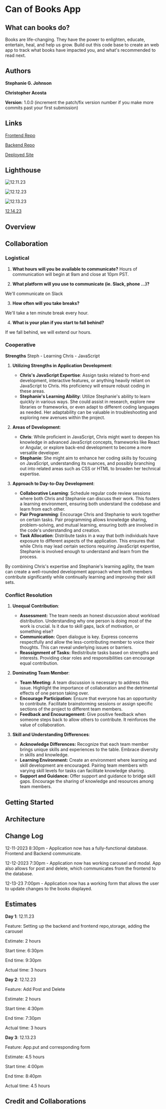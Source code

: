# Can of Books App

## What can books do?

Books are life-changing. They have the power to enlighten, educate, entertain, heal, and help us grow. Build out this code base to create an web app to track what books have impacted you, and what's recommended to read next.

## Authors

**Stephanie G. Johnson**

**Christopher Acosta**

**Version**: 1.0.0 (increment the patch/fix version number if you make more commits past your first submission)

## Links

[Frontend Repo](https://github.com/cacosta12345/can-of-books-frontend.git) 

[Backend Repo](https://github.com/StepheeGee/can-of-books-backend.git) 

[Deployed Site](https://ornate-granita-5d543f.netlify.app/) 

## Lighthouse

![12.11.23](./lighthouse.png)

![12.12.23](./lighthouse2.png)

![12.13.23](./lighthouse3.png)

[12.14.23]()


## Overview

<!-- We've created a web application, affectionately coinedas The Book Nook. -->

## Collaboration

### Logistical

1. **What hours will you be available to communicate?**
Hours of communication will begin at 9am and close at 10pm PST.

2. **What platform will you use to communicate (ie. Slack, phone …)?**

We'll communicate on Slack

3. **How often will you take breaks?**

We'll take a ten minute break every hour.

4. **What is your plan if you start to fall behind?**

If we fall behind, we will extend our hours.

### Cooperative

**Strengths**
Steph - Learning
Chris - JavaScript 

1. **Utilizing Strengths in Application Development**:
   - **Chris's JavaScript Expertise**: Assign tasks related to front-end development, interactive features, or anything heavily reliant on JavaScript to Chris. His proficiency will ensure robust coding in these areas.
   - **Stephanie's Learning Ability**: Utilize Stephanie's ability to learn quickly in various ways. She could assist in research, explore new libraries or frameworks, or even adapt to different coding languages as needed. Her adaptability can be valuable in troubleshooting and exploring new avenues within the project.

2. **Areas of Development**:
   - **Chris**: While proficient in JavaScript, Chris might want to deepen his knowledge in advanced JavaScript concepts, frameworks like React or Angular, or explore back-end development to become a more versatile developer.
   - **Stephanie**: She might aim to enhance her coding skills by focusing on JavaScript, understanding its nuances, and possibly branching out into related areas such as CSS or HTML to broaden her technical expertise.

3. **Approach to Day-to-Day Development**:
   - **Collaborative Learning**: Schedule regular code review sessions where both Chris and Stephanie can discuss their work. This fosters a learning environment, ensuring both understand the codebase and learn from each other.
   - **Pair Programming**: Encourage Chris and Stephanie to work together on certain tasks. Pair programming allows knowledge sharing, problem-solving, and mutual learning, ensuring both are involved in the code's understanding and creation.
   - **Task Allocation**: Distribute tasks in a way that both individuals have exposure to different aspects of the application. This ensures that while Chris may lead certain sections requiring JavaScript expertise, Stephanie is involved enough to understand and learn from the process.

By combining Chris's expertise and Stephanie's learning agility, the team can create a well-rounded development approach where both members contribute significantly while continually learning and improving their skill sets.

### Conflict Resolution

1. **Unequal Contribution**: 
   - **Assessment:** The team needs an honest discussion about workload distribution. Understanding why one person is doing most of the work is crucial. Is it due to skill gaps, lack of motivation, or something else?
   - **Communication:** Open dialogue is key. Express concerns respectfully and allow the less-contributing member to voice their thoughts. This can reveal underlying issues or barriers.
   - **Reassignment of Tasks:** Redistribute tasks based on strengths and interests. Providing clear roles and responsibilities can encourage equal contribution.

2. **Dominating Team Member**:
   - **Team Meeting:** A team discussion is necessary to address this issue. Highlight the importance of collaboration and the detrimental effects of one person taking over.
   - **Encourage Participation:** Ensure that everyone has an opportunity to contribute. Facilitate brainstorming sessions or assign specific sections of the project to different team members.
   - **Feedback and Encouragement:** Give positive feedback when someone steps back to allow others to contribute. It reinforces the value of collaboration.

3. **Skill and Understanding Differences**:
   - **Acknowledge Differences:** Recognize that each team member brings unique skills and experiences to the table. Embrace diversity in skills and knowledge.
   - **Learning Environment:** Create an environment where learning and skill development are encouraged. Pairing team members with varying skill levels for tasks can facilitate knowledge sharing.
   - **Support and Guidance:** Offer support and guidance to bridge skill gaps. Encourage the sharing of knowledge and resources among team members.


## Getting Started
<!-- What are the steps that a user must take in order to build this app on their own machine and get it running? -->

## Architecture
<!-- Provide a detailed description of the application design. What technologies (languages, libraries, etc) you're using, and any other relevant design information. -->

## Change Log
<!-- Use this area to document the iterative changes made to your application as each feature is successfully implemented. Use time stamps. Here's an example:

01-01-2001 4:59pm - Application now has a fully-functional express server, with a GET route for the location resource. -->

12-11-2023 8:30pm - Application now has a fully-functional database. Frontend and Backend communicate.

12-12-2023 7:30pm - Application now has working carousel and modal. App also allows for post and delete, which communicates from the frontend to the database.

12-13-23 7:00pm - Application now has a working form that allows the user to update changes to the books displayed.

## Estimates

**Day 1**: 12.11.23

Feature: Setting up the backend and frontend repo,storage, adding the carousel

Estimate: 2 hours

Start time: 6:30pm

End time: 9:30pm

Actual time: 3 hours

**Day 2**: 12.12.23

Feature: Add Post and Delete

Estimate: 2 hours

Start time: 4:30pm

End time: 7:30pm

Actual time: 3 hours

**Day 3**: 12.13.23

Feature: App.put and corresponding form

Estimate: 4.5 hours

Start time: 4:00pm

End time: 8:40pm

Actual time: 4.5 hours

## Credit and Collaborations
